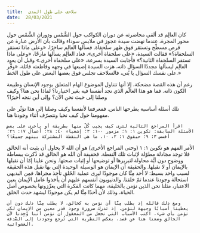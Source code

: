 ```yaml
---
title:  سلاحف على طول المدى
date:  28/03/2021
---
```


كان العالِم قد ألقى محاضرته عن دوران الكواكب حول الشَّمْس ودوران الشَّمْس حول محور المجرة، عندما نهضت سيدة عجوز في ملابس سوداء وقالت بأن الأرض عبارة عن قرص مسطّح وتستقر فوق ظهر سلحفاة. فسألها العالِم ساخرًا، «وعلى ماذا تستقر السلحفاة؟» فقالت السيدة، «على سلحفاة أخرى». فعاد العالِم يسألها مازحًا، «وعلى ماذا تستقر السلحفاة الثانية؟» فأجابت السيدة بسرعة، «على سلحفاة أخرى.» وقبل أن يعود العالِم ليسألها مجددًا السؤال ذاته، هزت السيدة إصبعها في وجهه وقاطعته قائلة، «وفَّر على نفسك السؤال يا بُني، فالسلاحف تجلس فوق بعضها البعض على طول الخط.»

رغم أن هذه القصة مضحكة، إلا أنها تتناول الموضوع الهام المتعلق بوجود الإنسان وطبيعة الكون ذاته. فما هو هذا العالّم الذي نجد أنفسنا فيه بغير اختيارنا؟ لماذا نحن هنا؟ وكيف وصلنا إلى حيث نحن الآن؟ وإلى أين نتجه أخيرًا؟

تلك أسئلة أساسية يطرحها الناس. فمعرفتنا لأنفسنا وكيف وصلنا إلى هذا تؤثّر على مفهومنا حول كيف نحيا ونتصرّف أثناء وجودنا هنا.

`اقرأ المراجع التالية لترى كيف يجيب كُلّ منها بطريقة أو بأخرى على بعض الأسئلة السابقة: تكوين ١: ١؛ مزمور ١٠٠: ٣؛ إشعياء ٤٠: ٢٨؛ أعمال ١٧: ٢٦؛ أفسس ٣: ٩؛ حبقوق ١: ٢، ١٠. ما هي النقطة المشتركة بينهم جميعًا؟`

الأمر المهم هو تكوين ١: ١ (وحتى المراجع الأخرى) هو أن الله لا يحاول أن يثبت أنه الخالق فلا توجد مجادلة مطوّلة لإثبات تلك النقطة. فحقيقة أن الله هو الخالق قد ذُكرت ببساطة ووضوح دون أيَّة محاولة لتبريرها أو توضيحها أو إثبات صحتها. ونحن علينا إمّا أن نقبلها بالإيمان أو لا نقبلها. والحقيقة أن الإيمان هو الوسيلة الوحيدة التي بها نقبل هذه الحقيقة لسبب واحد بسيط: لا أحد مِنَّا كان موجودًا ليرى عملية الخَلق تأخذ مجراها. فمِن البديهي استحالة وجودنا عندما تمّ خلقنا. والدنيويون أنفسهم عليهم أن يأخذوا عامل الإيمان بعين الاعتبار، مثلنا نحن الذين نؤمن بالخليقة، مهما كانت الفكرة التي يعزّزونها بخصوص أصل الحياة، وذلك لأن أحدًا مِنَّا لم يكن موجودًا ليشهد حدث الخلق.

`ومع ذلك فالله إذ يطلب مِنَّا أن نؤمن به كخالق، لا يطلب مِنَّا ذلك دون أن يعطينا أسبابًا وجيهة لنؤمن. إذ تدرك ضرورة وجود قدر معين من الإيمان لكي تؤمن بأي شيء، اكتب الأسباب التي تجعل من المعقول أن نؤمن أننا وُجِدنا لأن الخالق وضعنا هنا عن قصد، بعكس النظرية التي تُرجع وجودنا إلى الصُّدفة العشوائية.`